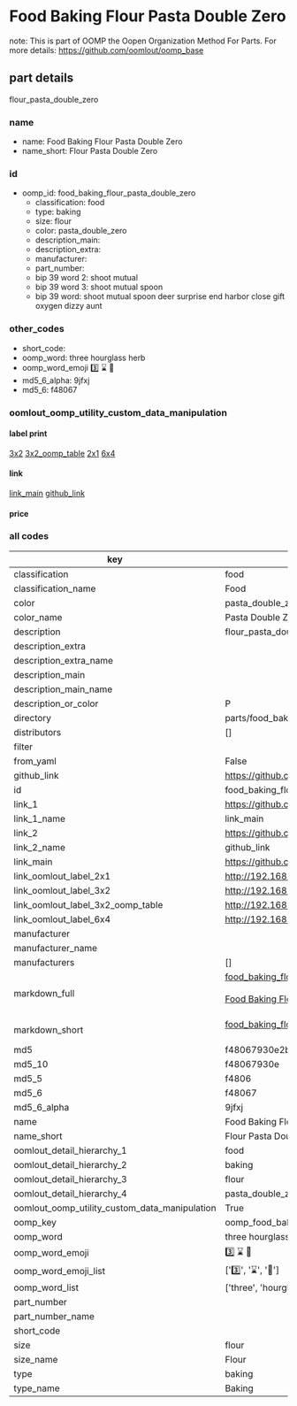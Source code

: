 # Food Baking Flour Pasta Double Zero  

note: This is part of OOMP the Oopen Organization Method For Parts. For more details: https://github.com/oomlout/oomp_base

##  part details



flour_pasta_double_zero

### name
* name: Food Baking Flour Pasta Double Zero
* name_short: Flour Pasta Double Zero
### id
* oomp_id: food_baking_flour_pasta_double_zero
  * classification: food
  * type: baking
  * size: flour
  * color: pasta_double_zero
  * description_main: 
  * description_extra: 
  * manufacturer: 
  * part_number: 
  * bip 39 word 2: shoot mutual
  * bip 39 word 3: shoot mutual spoon
  * bip 39 word: shoot mutual spoon deer surprise end harbor close gift oxygen dizzy aunt

### other_codes
* short_code: 
* oomp_word: three hourglass herb
* oomp_word_emoji :three: :hourglass: :herb:
* md5_6_alpha: 9jfxj
* md5_6: f48067






### oomlout_oomp_utility_custom_data_manipulation
#### label print
[3x2](http://192.168.1.245:1112/?label=oomp%209jfxj)
[3x2_oomp_table](http://192.168.1.107:1112/?label=oomp%209jfxj)
[2x1](http://192.168.1.242:1112/?label=oomp%209jfxj)
[6x4](http://192.168.1.55:1112/?label=oomp%209jfxj)    

#### link

[link_main](https://github.com/oomlout/oomlout_oomp_current_version_messy/tree/main/parts/food_baking_flour_pasta_double_zero) [github_link](https://github.com/oomlout/oomlout_oomp_part_src/tree/main/parts/food_baking_flour_pasta_double_zero)                             

#### price







### all codes 
| key | value |  
| --- | --- |  
| classification | food |  
| classification_name | Food |  
| color | pasta_double_zero |  
| color_name | Pasta Double Zero |  
| description | flour_pasta_double_zero |  
| description_extra |  |  
| description_extra_name |  |  
| description_main |  |  
| description_main_name |  |  
| description_or_color | P  |  
| directory | parts/food_baking_flour_pasta_double_zero |  
| distributors | [] |  
| filter |  |  
| from_yaml | False |  
| github_link | https://github.com/oomlout/oomlout_oomp_part_src/tree/main/parts/food_baking_flour_pasta_double_zero |  
| id | food_baking_flour_pasta_double_zero |  
| link_1 | https://github.com/oomlout/oomlout_oomp_current_version_messy/tree/main/parts/food_baking_flour_pasta_double_zero |  
| link_1_name | link_main |  
| link_2 | https://github.com/oomlout/oomlout_oomp_part_src/tree/main/parts/food_baking_flour_pasta_double_zero |  
| link_2_name | github_link |  
| link_main | https://github.com/oomlout/oomlout_oomp_current_version_messy/tree/main/parts/food_baking_flour_pasta_double_zero |  
| link_oomlout_label_2x1 | http://192.168.1.242:1112/?label=oomp%209jfxj |  
| link_oomlout_label_3x2 | http://192.168.1.245:1112/?label=oomp%209jfxj |  
| link_oomlout_label_3x2_oomp_table | http://192.168.1.107:1112/?label=oomp%209jfxj |  
| link_oomlout_label_6x4 | http://192.168.1.55:1112/?label=oomp%209jfxj |  
| manufacturer |  |  
| manufacturer_name |  |  
| manufacturers | [] |  
| markdown_full | [food_baking_flour_pasta_double_zero](https://github.com/oomlout/oomlout_oomp_current_version_messy/tree/main/parts/food_baking_flour_pasta_double_zero)<br>[](https://github.com/oomlout/oomlout_oomp_current_version_messy/tree/main/parts/food_baking_flour_pasta_double_zero)<br>[Food Baking Flour Pasta Double Zero](https://github.com/oomlout/oomlout_oomp_current_version_messy/tree/main/parts/food_baking_flour_pasta_double_zero)<br><br> |  
| markdown_short | [food_baking_flour_pasta_double_zero](https://github.com/oomlout/oomlout_oomp_current_version_messy/tree/main/parts/food_baking_flour_pasta_double_zero)<br><br> |  
| md5 | f48067930e2bad21266d3395a5248e34 |  
| md5_10 | f48067930e |  
| md5_5 | f4806 |  
| md5_6 | f48067 |  
| md5_6_alpha | 9jfxj |  
| name | Food Baking Flour Pasta Double Zero |  
| name_short | Flour Pasta Double Zero |  
| oomlout_detail_hierarchy_1 | food |  
| oomlout_detail_hierarchy_2 | baking |  
| oomlout_detail_hierarchy_3 | flour |  
| oomlout_detail_hierarchy_4 | pasta_double_zero |  
| oomlout_oomp_utility_custom_data_manipulation | True |  
| oomp_key | oomp_food_baking_flour_pasta_double_zero |  
| oomp_word | three hourglass herb |  
| oomp_word_emoji | :three: :hourglass: :herb: |  
| oomp_word_emoji_list | [':three:', ':hourglass:', ':herb:'] |  
| oomp_word_list | ['three', 'hourglass', 'herb'] |  
| part_number |  |  
| part_number_name |  |  
| short_code |  |  
| size | flour |  
| size_name | Flour |  
| type | baking |  
| type_name | Baking |  
